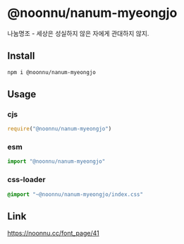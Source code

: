 # @noonnu/nanum-myeongjo
나눔명조 - 세상은 성실하지 않은 자에게 관대하지 않지.

## Install
```sh
npm i @noonnu/nanum-myeongjo
```
## Usage
### cjs
```js
require("@noonnu/nanum-myeongjo")
```
### esm
```js
import "@noonnu/nanum-myeongjo"
```
### css-loader
```css
@import "~@noonnu/nanum-myeongjo/index.css"
```

## Link
https://noonnu.cc/font_page/41